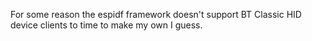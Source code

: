 For some reason the espidf framework doesn't support BT Classic HID device clients to time to make my own I guess.